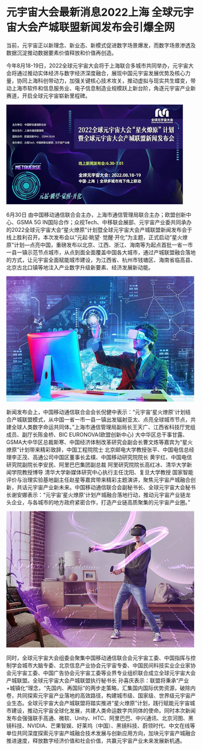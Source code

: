 # 元宇宙大会最新消息2022上海 全球元宇宙大会产城联盟新闻发布会引爆全网

当前，元宇宙正以新理念、新业态、新模式促进数字场景爆发，而数字场景渗透及数据沉淀推动数据要素价值释放和价值再创造。

今年8月18-19日，2022全球元宇宙大会将于上海联合多城市共同举办，元宇宙大会将通过推动实体经济与数字经济深度融合，展现中国元宇宙发展优势及核心力量，协同上海科创带动力，加强关键核心技术攻关，推动虚拟与现实共生蝶变，带动上海市软件和信息服务业、电子信息制造业规模跃上新台阶，角逐元宇宙产业新赛道，开启全球元宇宙崭新里程碑。

![配图一](20220701103713.png)

6月30日 由中国移动通信联合会主办，上海市通信管理局联合主办；欧盟创新中心、GSMA 5G IN国际合作；众视Tech、中移联会展部、元宇宙产业委共同承办的2022全球元宇宙大会“星火燎原”计划暨全球元宇宙大会产城联盟新闻发布会于线上胜利召开。本次发布会以“元起·眺望· 觉醒·开化”为主题，正式启动“星火燎原”计划—点亮中国，重磅发布以北京、江西、浙江、海南等为起点首批一省一市一县一镇示范节点城市，从点到面全面覆盖中国各大城市，通过产城联盟融合落地的方式，让元宇宙全面赋能城市建设，为江西省、杭州市钱塘区、海南省临高县、北京古北口镇等地注入产业数字升级新要素、经济发展新动能。

![配图一](3306025ac9bf70937aab1bc9a9c72dae.jpg)

新闻发布会上，中国移动通信联合会会长倪健中表示：“元宇宙'星火燎原'计划结合产城联盟模式，从中国一省一市一县一镇出发辐射亚太、点亮全球城市节点，共建全球人类数字命运共同体。”上海市通信管理局副局长王天广、江西省科技厅党组成员、副厅长陈金桥、BIC EURONOVA(欧盟创新中心) 大中华区总干事甘露、GSMA大中华区总裁斯寒、中国经济体制改革研究会副会长曹文炼等嘉宾为“星火燎原”计划带来精彩致辞，中国工程院院士 北京邮电大学教授张平、中国电信总经理李正茂、高通公司中国区董事长孟樸、中国移动研究院院长 黄宇红、中国电信研究院副院长李安民、阿里巴巴集团副总裁 阿里研究院院长高红冰、清华大学新闻学院教授博导 清华大学新媒体研究中心执行主任沈阳、复旦大学教授 国家智能评价与治理实验基地副主任赵星等嘉宾带来精彩主题演讲，聚焦元宇宙产城融合创新，共话元宇宙产业新未来。中国移动通信联合会副秘书长、全球元宇宙大会秘书长谢安娜表示：“元宇宙'星火燎原'计划产城融合落地行动，推动元宇宙产业链龙头企业，与各城市的地方政府紧密合作，打造产业链高质聚集的元宇宙产业圈。”

![配图一](1174e4d5fd69b9d9e9674c5f697d1b3a.jpg)

同时，全球元宇宙大会组委会聚集中国移动通信联合会元宇宙工委、中国指挥与控制学会城市大脑专委、北京信息产业协会元宇宙专委、中国民间科技实业企业家协会元宇宙工委、中国广告协会元宇宙工委等业界专业组织联合成立全球元宇宙大会产城联盟。全球元宇宙大会产城联盟执行秘书长 孙喜庆表示：联盟将秉承“产业+城镇化“理念，“先国内、再国际“的两步走策略，汇集国内国际优势资源，破除内卷，共同探索元宇宙产业落地的高效路径，构建城市级、国家级、世界级元宇宙产业生态。全球元宇宙大会产城联盟将踏实推进“星火燎原”计划，践行赋能元宇宙城市建设，推动元宇宙全球化发展，共建人类命运数字共同体的使命。同时本次新闻发布会强强联手高通、微软、Unity、HTC、阿里巴巴、中兴通讯、北京河图、黑镜科技、NVIDIA、芒果智娱、好莱坞（中国）、黑镜科技、蔚领时代、中文在线等单位共同深度探索元宇宙产城融合技术发展与创新应用方向，加块元宇宙产城融合推进速度，释放数字经济价值和社会价值，共赢元宇宙产业未来发展新机遇。
